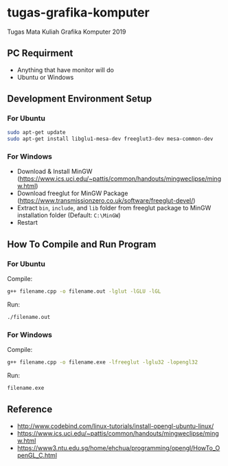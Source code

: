 # tugas-grafika-komputer
Tugas Mata Kuliah Grafika Komputer 2019

## PC Requirment
- Anything that have monitor will do
- Ubuntu or Windows

## Development Environment Setup
### For Ubuntu
```bash
sudo apt-get update
sudo apt-get install libglu1-mesa-dev freeglut3-dev mesa-common-dev
```

### For Windows
- Download & Install MinGW (https://www.ics.uci.edu/~pattis/common/handouts/mingweclipse/mingw.html)
- Download freeglut for MinGW Package (https://www.transmissionzero.co.uk/software/freeglut-devel/)
- Extract `bin`, `include`, and `lib` folder from freeglut package to MinGW installation folder (Default: `C:\MinGW`)
- Restart

## How To Compile and Run Program
### For Ubuntu
Compile:
```bash
g++ filename.cpp -o filename.out -lglut -lGLU -lGL
```
Run:
```bash
./filename.out
```

### For Windows
Compile:
```cmd
g++ filename.cpp -o filename.exe -lfreeglut -lglu32 -lopengl32
```
Run:
```cmd
filename.exe
```

## Reference
- http://www.codebind.com/linux-tutorials/install-opengl-ubuntu-linux/
- https://www.ics.uci.edu/~pattis/common/handouts/mingweclipse/mingw.html
- https://www3.ntu.edu.sg/home/ehchua/programming/opengl/HowTo_OpenGL_C.html